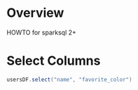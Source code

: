 # Overview

HOWTO for sparksql 2+

# Select Columns

```scala
usersDF.select("name", "favorite_color")
```
